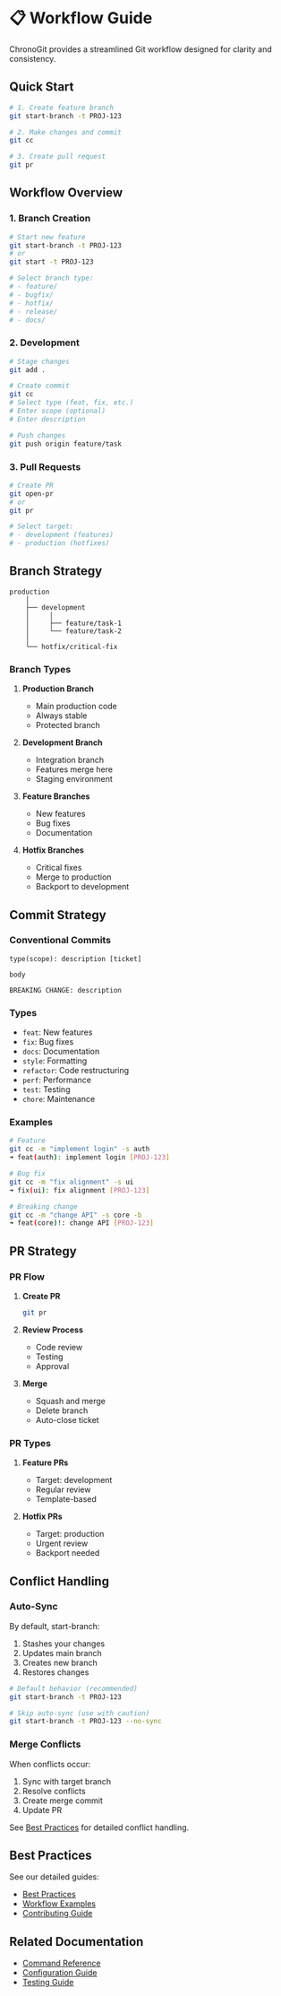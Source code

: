 # 📋 Workflow Guide

ChronoGit provides a streamlined Git workflow designed for clarity and consistency.

## Quick Start

```bash
# 1. Create feature branch
git start-branch -t PROJ-123

# 2. Make changes and commit
git cc

# 3. Create pull request
git pr
```

## Workflow Overview

### 1. Branch Creation

```bash
# Start new feature
git start-branch -t PROJ-123
# or
git start -t PROJ-123

# Select branch type:
# - feature/
# - bugfix/
# - hotfix/
# - release/
# - docs/
```

### 2. Development

```bash
# Stage changes
git add .

# Create commit
git cc
# Select type (feat, fix, etc.)
# Enter scope (optional)
# Enter description

# Push changes
git push origin feature/task
```

### 3. Pull Requests

```bash
# Create PR
git open-pr
# or
git pr

# Select target:
# - development (features)
# - production (hotfixes)
```

## Branch Strategy

```
production
    │
    ├── development
    │     │
    │     ├── feature/task-1
    │     └── feature/task-2
    │
    └── hotfix/critical-fix
```

### Branch Types

1. **Production Branch**
   - Main production code
   - Always stable
   - Protected branch

2. **Development Branch**
   - Integration branch
   - Features merge here
   - Staging environment

3. **Feature Branches**
   - New features
   - Bug fixes
   - Documentation

4. **Hotfix Branches**
   - Critical fixes
   - Merge to production
   - Backport to development

## Commit Strategy

### Conventional Commits

```
type(scope): description [ticket]

body

BREAKING CHANGE: description
```

### Types

- `feat`: New features
- `fix`: Bug fixes
- `docs`: Documentation
- `style`: Formatting
- `refactor`: Code restructuring
- `perf`: Performance
- `test`: Testing
- `chore`: Maintenance

### Examples

```bash
# Feature
git cc -m "implement login" -s auth
➜ feat(auth): implement login [PROJ-123]

# Bug fix
git cc -m "fix alignment" -s ui
➜ fix(ui): fix alignment [PROJ-123]

# Breaking change
git cc -m "change API" -s core -b
➜ feat(core)!: change API [PROJ-123]
```

## PR Strategy

### PR Flow

1. **Create PR**
   ```bash
   git pr
   ```

2. **Review Process**
   - Code review
   - Testing
   - Approval

3. **Merge**
   - Squash and merge
   - Delete branch
   - Auto-close ticket

### PR Types

1. **Feature PRs**
   - Target: development
   - Regular review
   - Template-based

2. **Hotfix PRs**
   - Target: production
   - Urgent review
   - Backport needed

## Conflict Handling

### Auto-Sync

By default, start-branch:
1. Stashes your changes
2. Updates main branch
3. Creates new branch
4. Restores changes

```bash
# Default behavior (recommended)
git start-branch -t PROJ-123

# Skip auto-sync (use with caution)
git start-branch -t PROJ-123 --no-sync
```

### Merge Conflicts

When conflicts occur:
1. Sync with target branch
2. Resolve conflicts
3. Create merge commit
4. Update PR

See [Best Practices](best-practices.md#conflict-management) for detailed conflict handling.

## Best Practices

See our detailed guides:
- [Best Practices](best-practices.md)
- [Workflow Examples](examples.md)
- [Contributing Guide](contributing.md)

## Related Documentation

- [Command Reference](../commands/README.md)
- [Configuration Guide](../configuration/README.md)
- [Testing Guide](../testing/README.md)
